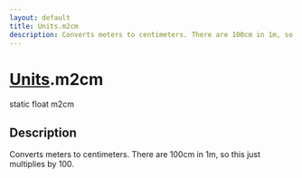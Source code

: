 ```yaml
---
layout: default
title: Units.m2cm
description: Converts meters to centimeters. There are 100cm in 1m, so this just multiplies by 100.
---
```

# [Units]({{site.url}}/Pages/StereoKit/Units.html).m2cm

<div class='signature' markdown='1'>
static float m2cm
</div>

## Description
Converts meters to centimeters. There are 100cm in 1m, so this just
multiplies by 100.

